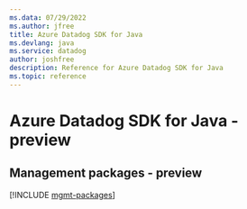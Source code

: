 ```yaml
---
ms.data: 07/29/2022
ms.author: jfree
title: Azure Datadog SDK for Java
ms.devlang: java
ms.service: datadog
author: joshfree
description: Reference for Azure Datadog SDK for Java
ms.topic: reference
---
```

# Azure Datadog SDK for Java - preview

## Management packages - preview
[!INCLUDE [mgmt-packages](datadog-mgmt-index.md)]